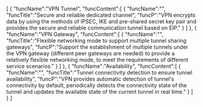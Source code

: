 [
	{
		"funcName":"VPN Tunnel",
		"funcContent":[
			{
				"funcName":"",
				"funcTitle":"Secure and reliable dedicated channel",
				"funcP":"VPN encrypts data by using the methods of IPSEC, IKE and pre-shared secret key pair and provides the secure and reliable communication tunnel based on EIP."
			}
		]
	},
	{
		"funcName":"VPN Gateway",
		"funcContent":[
			{
				"funcName":"",
				"funcTitle":"Flexible networking mode to support multiple tunnel sharing gateways",
				"funcP":"Support the establishment of multiple tunnels under the VPN gateway (different peer gateways are needed) to provide a relatively flexible networking mode, to meet the requirements of different service scenarios."
			}
		]
	},
	{
		"funcName":"Availability",
		"funcContent":[
			{
				"funcName":"",
				"funcTitle":"Tunnel connectivity detection to ensure tunnel availability",
				"funcP":"VPN provides automatic detection of tunnel's connectivity by default, periodically detects the connectivity state of the tunnel and updates the available state of the current tunnel in real time."
			}
		]
	}
]